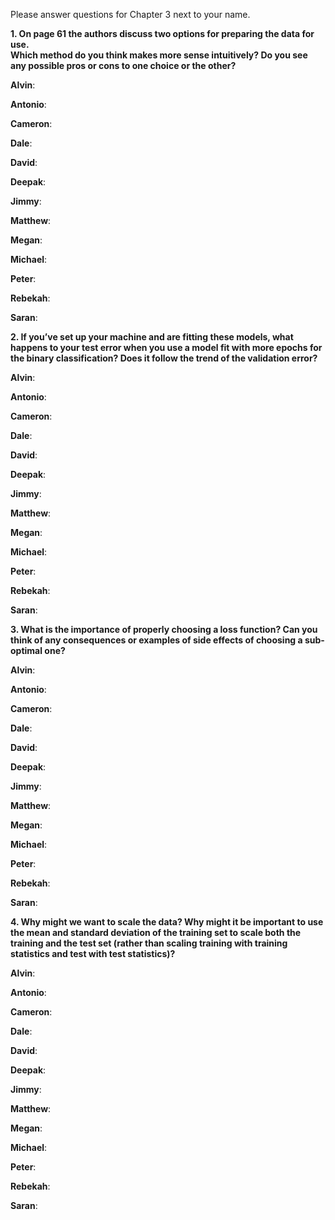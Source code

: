 Please answer questions for Chapter 3 next to your name.

**1. On page 61 the authors discuss two options for preparing the data for use.  
Which method do you think makes more sense intuitively?  Do you see any possible pros or cons to one choice or the other?**

**Alvin**:

**Antonio**:

**Cameron**:

**Dale**:

**David**:

**Deepak**:

**Jimmy**:

**Matthew**:

**Megan**:

**Michael**:

**Peter**:

**Rebekah**:

**Saran**:



**2. If you’ve set up your machine and are fitting these models, what happens to your test error when you use a model
fit with more epochs for the binary classification? Does it follow the trend of the validation error?**

**Alvin**:

**Antonio**:

**Cameron**:

**Dale**:

**David**:

**Deepak**:

**Jimmy**:

**Matthew**:

**Megan**:

**Michael**:

**Peter**:

**Rebekah**:

**Saran**:



**3. What is the importance of properly choosing a loss function? 
Can you think of any consequences or examples of side effects of choosing a sub-optimal one?**

**Alvin**:

**Antonio**:

**Cameron**:

**Dale**:

**David**:

**Deepak**:

**Jimmy**:

**Matthew**:

**Megan**:

**Michael**:

**Peter**:

**Rebekah**:

**Saran**:



**4. Why might we want to scale the data? Why might it be important to use the mean and standard deviation
of the training set to scale both the training and the test set (rather than scaling training with 
training statistics and test with test statistics)?**

**Alvin**:

**Antonio**:

**Cameron**:

**Dale**:

**David**:

**Deepak**:

**Jimmy**:

**Matthew**:

**Megan**:

**Michael**:

**Peter**:

**Rebekah**:

**Saran**:
